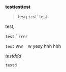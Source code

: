 ~~**testtesttest**~~

> tesg `te`st` test

test,

`test` \` `rrrr`

`test` ww&nbsp;&nbsp;&nbsp;&nbsp;w
yesy hhh hhh

_testddd_

`testd`
